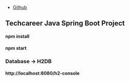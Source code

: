 * [Github](https://github.com/onurgurkann)

## Techcareer Java Spring Boot Project

#### npm install
#### npm start

### Database -> H2DB
#### http://localhost:8080/h2-console
